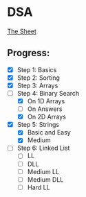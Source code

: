 # DSA
[The Sheet](https://takeuforward.org/strivers-a2z-dsa-course/strivers-a2z-dsa-course-sheet-2/)
## Progress:
- [x] Step 1: Basics
- [x] Step 2: Sorting
- [x] Step 3: Arrays
- [ ] Step 4: Binary Search
	- [x] On 1D Arrays
	- [ ] On Answers
	- [x] On 2D Arrays
- [x] Step 5: Strings
	- [x] Basic and Easy
	- [x] Medium
- [ ] Step 6: Linked List
	- [ ] LL
	- [ ] DLL
	- [ ] Medium LL
	- [ ] Medium DLL
	- [ ] Hard LL
